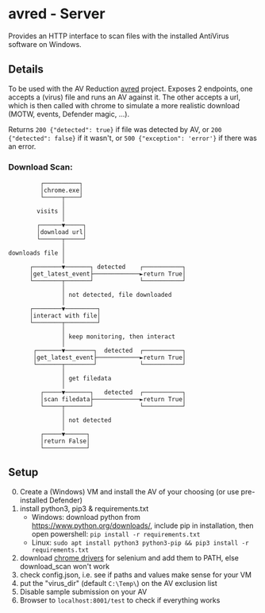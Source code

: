 # avred - Server

Provides an HTTP interface to scan files with the installed AntiVirus software on Windows. 


## Details 

To be used with the AV Reduction [avred](https://github.com/dobin/avred) project. Exposes 2 endpoints, one accepts a (virus) file and runs an AV against it. The other accepts a url, which is then called with chrome to simulate a more realistic download (MOTW, events, Defender magic, ...).

Returns ```200 {"detected": true}``` if file was detected by AV, or ```200 {"detected": false}``` if it wasn't, or ```500 {"exception": 'error'}``` if there was an error. 


### Download Scan:
```asciiflow
         ┌──────────┐
         │chrome.exe│
         └─────┬────┘
               │
        visits │
               │
        ┌──────▼─────┐
        │download url│
        └──────┬─────┘
               │
downloads file │
               │
      ┌────────▼───────┐ detected    ┌───────────┐
      │get_latest_event├─────────────►return True│
      └────────┬───────┘             └───────────┘
               │
               │ not detected, file downloaded
               │
      ┌────────▼─────────┐
      │interact with file│
      └────────┬─────────┘
               │
               │ keep monitoring, then interact
               │
       ┌───────▼────────┐  detected  ┌───────────┐
       │get_latest_event├────────────►return True│
       └───────┬────────┘            └───────────┘
               │
               │ get filedata
               │
         ┌─────▼───────┐   detected  ┌───────────┐
         │scan filedata├─────────────►return True│
         └─────┬───────┘             └───────────┘
               │
               │ not detected
               │
         ┌─────▼──────┐
         │return False│
         └────────────┘
```

## Setup

0. Create a (Windows) VM and install the AV of your choosing (or use pre-installed Defender)
1. install python3,  pip3 & requirements.txt
	- Windows: download python from https://www.python.org/downloads/, include pip in installation, then open powershell: ```pip install -r requirements.txt```
	- Linux: ```sudo apt install python3 python3-pip && pip3 install -r requirements.txt```
2. download [chrome drivers](https://selenium-python.readthedocs.io/installation.html#drivers) for selenium and add them to PATH, else download_scan won't work
3. check config.json, i.e. see if paths and values make sense for your VM
4. put the "virus_dir" (default `C:\Temp\`) on the AV exclusion list
5. Disable sample submission on your AV
6. Browser to `localhost:8001/test` to check if everything works

